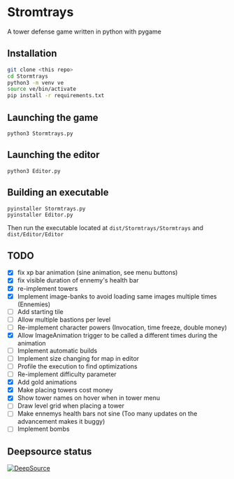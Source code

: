 # Stromtrays

A tower defense game written in python with pygame

## Installation

```bash
git clone <this repo>
cd Stormtrays
python3 -m venv ve
source ve/bin/activate
pip install -r requirements.txt
```

## Launching the game

```
python3 Stormtrays.py
```

## Launching the editor

```
python3 Editor.py
```

## Building an executable

```
pyinstaller Stormtrays.py
pyinstaller Editor.py
```

Then run the executable located at `dist/Stormtrays/Stormtrays` and `dist/Editor/Editor`

## TODO

* [x] fix xp bar animation (sine animation, see menu buttons)
* [x] fix visible duration of ennemy's health bar
* [X] re-implement towers
* [x] Implement image-banks to avoid loading same images multiple times (Ennemies)
* [ ] Add starting tile
* [ ] Allow multiple bastions per level
* [ ] Re-implement character powers (Invocation, time freeze, double money)
* [X] Allow ImageAnimation trigger to be called a different times during the animation
* [ ] Implement automatic builds
* [ ] Implement size changing for map in editor
* [ ] Profile the execution to find optimizations
* [ ] Re-implement difficulty parameter
* [X] Add gold animations
* [X] Make placing towers cost money
* [X] Show tower names on hover when in tower menu
* [ ] Draw level grid when placing a tower
* [ ] Make ennemys health bars not sine (Too many updates on the advancement makes it buggy)
* [ ] Implement bombs

## Deepsource status

[![DeepSource](https://deepsource.io/gh/Minigrim0/Stormtrays.svg/?label=active+issues&show_trend=true&token=9zXI6PGE43X7aVUJL0rgA6Qf)](https://deepsource.io/gh/Minigrim0/Stormtrays/?ref=repository-badge)
